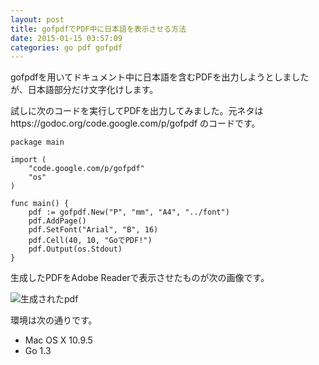 ```yaml
---
layout: post
title: gofpdfでPDF中に日本語を表示させる方法
date: 2015-01-15 03:57:09
categories: go pdf gofpdf
---
```

<p>gofpdfを用いてドキュメント中に日本語を含むPDFを出力しようとしましたが、日本語部分だけ文字化けします。</p>

<p>試しに次のコードを実行してPDFを出力してみました。元ネタはhttps://godoc.org/code.google.com/p/gofpdf のコードです。</p>

<pre><code>package main

import (
    "code.google.com/p/gofpdf"
    "os"
)

func main() {
    pdf := gofpdf.New("P", "mm", "A4", "../font")
    pdf.AddPage()
    pdf.SetFont("Arial", "B", 16)
    pdf.Cell(40, 10, "GoでPDF!")
    pdf.Output(os.Stdout)
}
</code></pre>

<p>生成したPDFをAdobe Readerで表示させたものが次の画像です。</p>

<p><img src="https://i.stack.imgur.com/RE86E.png" alt="生成されたpdf"></p>

<p>環境は次の通りです。</p>

<ul>
<li>Mac OS X 10.9.5</li>
<li>Go 1.3</li>
</ul>
